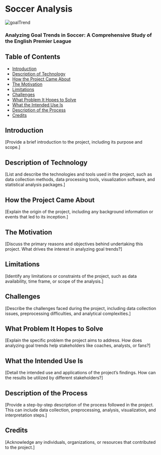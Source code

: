 # Soccer Analysis

![goalTrend](https://github.com/user-attachments/assets/e878d184-4296-474e-be70-3b49888ae234)

### Analyzing Goal Trends in Soccer: A Comprehensive Study of the English Premier League

## Table of Contents
- [Introduction](#introduction)
- [Description of Technology](#description-of-technology)
- [How the Project Came About](#how-the-project-came-about)
- [The Motivation](#the-motivation)
- [Limitations](#limitations)
- [Challenges](#challenges)
- [What Problem It Hopes to Solve](#what-problem-it-hopes-to-solve)
- [What the Intended Use Is](#what-the-intended-use-is)
- [Description of the Process](#description-of-the-process)
- [Credits](#credits)

## Introduction
[Provide a brief introduction to the project, including its purpose and scope.]

## Description of Technology
[List and describe the technologies and tools used in the project, such as data collection methods, data processing tools, visualization software, and statistical analysis packages.]

## How the Project Came About
[Explain the origin of the project, including any background information or events that led to its inception.]

## The Motivation
[Discuss the primary reasons and objectives behind undertaking this project. What drives the interest in analyzing goal trends?]

## Limitations
[Identify any limitations or constraints of the project, such as data availability, time frame, or scope of the analysis.]

## Challenges
[Describe the challenges faced during the project, including data collection issues, preprocessing difficulties, and analytical complexities.]

## What Problem It Hopes to Solve
[Explain the specific problem the project aims to address. How does analyzing goal trends help stakeholders like coaches, analysts, or fans?]

## What the Intended Use Is
[Detail the intended use and applications of the project’s findings. How can the results be utilized by different stakeholders?]

## Description of the Process
[Provide a step-by-step description of the process followed in the project. This can include data collection, preprocessing, analysis, visualization, and interpretation steps.]

## Credits
[Acknowledge any individuals, organizations, or resources that contributed to the project.]
